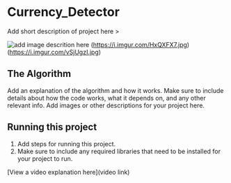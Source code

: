 # Currency_Detector

 Add short description of project here > 

![add image descrition here](https://i.imgur.com/Z4jsNOu.jpg)
(https://i.imgur.com/HxQXFX7.jpg)
(https://i.imgur.com/vSjUgzI.jpg)

## The Algorithm

Add an explanation of the algorithm and how it works. Make sure to include details about how the code works, what it depends on, and any other relevant info. Add images or other descriptions for your project here. 

## Running this project

1. Add steps for running this project.
2. Make sure to include any required libraries that need to be installed for your project to run.

[View a video explanation here](video link)

